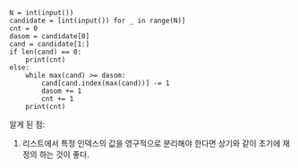 ```
N = int(input())
candidate = [int(input()) for _ in range(N)]
cnt = 0
dasom = candidate[0]
cand = candidate[1:]
if len(cand) == 0:
    print(cnt)
else:
    while max(cand) >= dasom:
        cand[cand.index(max(cand))] -= 1
        dasom += 1
        cnt += 1
    print(cnt)
```

알게 된 점:

1. 리스트에서 특정 인덱스의 값을 영구적으로 분리해야 한다면 상기와 같이 초기에 재정의 하는 것이 좋다.
